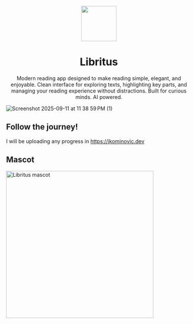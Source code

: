 
<p align="center"><img src="https://github.com/user-attachments/assets/71eaaa65-8031-4e59-8a39-adcd4f5d1b79" width="96" height="96"/></p>
<h1 align="center">
  Libritus
</h1>
<p align="center">
Modern reading app designed to make reading simple, elegant, and enjoyable. Clean interface for exploring texts, highlighting key parts, and managing your reading experience without distractions. Built for curious minds. AI powered.
</p>

![Screenshot 2025-09-11 at 11 38 59 PM (1)](https://github.com/user-attachments/assets/33159d74-f42e-415b-a46d-60cfc23d3a16)

## Follow the journey!
I will be uploading any progress in https://jkominovic.dev

## Mascot
<img width="400" height="400" alt="Libritus mascot" src="https://github.com/user-attachments/assets/a30341eb-9b83-4227-adb6-95f07a50fc76" />
